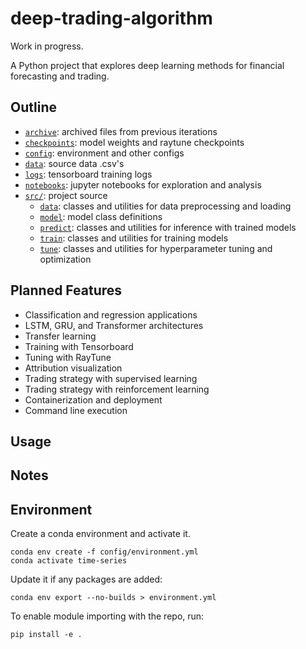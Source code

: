 # deep-trading-algorithm

Work in progress.

A Python project that explores deep learning methods for financial forecasting and trading.

## Outline

- [`archive`](https://github.com/harrisonfloam/deep-trading-algorithm/tree/main/archive): archived files from previous iterations
- [`checkpoints`](https://github.com/harrisonfloam/deep-trading-algorithm/tree/main/checkpoints): model weights and raytune checkpoints
- [`config`](https://github.com/harrisonfloam/deep-trading-algorithm/tree/main/config): environment and other configs
- [`data`](https://github.com/harrisonfloam/deep-trading-algorithm/tree/main/data): source data .csv's
- [`logs`](https://github.com/harrisonfloam/deep-trading-algorithm/tree/main/logs): tensorboard training logs
- [`notebooks`](https://github.com/harrisonfloam/deep-trading-algorithm/tree/main/notebooks): jupyter notebooks for exploration and analysis
- [`src/`](https://github.com/harrisonfloam/deep-trading-algorithm/tree/main/src): project source
  - [`data`](https://github.com/harrisonfloam/deep-trading-algorithm/tree/main/src/data): classes and utilities for data preprocessing and loading
  - [`model`](https://github.com/harrisonfloam/deep-trading-algorithm/tree/main/src/model): model class definitions
  - [`predict`](https://github.com/harrisonfloam/deep-trading-algorithm/tree/main/src/predict): classes and utilities for inference with trained models
  - [`train`](https://github.com/harrisonfloam/deep-trading-algorithm/tree/main/src/train): classes and utilities for training models
  - [`tune`](https://github.com/harrisonfloam/deep-trading-algorithm/tree/main/src/tune): classes and utilities for hyperparameter tuning and optimization


## Planned Features

- Classification and regression applications
- LSTM, GRU, and Transformer architectures
- Transfer learning
- Training with Tensorboard
- Tuning with RayTune
- Attribution visualization
- Trading strategy with supervised learning
- Trading strategy with reinforcement learning
- Containerization and deployment
- Command line execution

## Usage

## Notes

## Environment

Create a conda environment and activate it.
```
conda env create -f config/environment.yml
conda activate time-series
```

Update it if any packages are added:
```
conda env export --no-builds > environment.yml
```

To enable module importing with the repo, run:
```
pip install -e .
```
